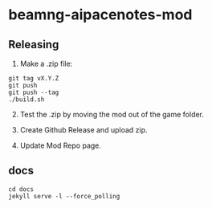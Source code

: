 # beamng-aipacenotes-mod

## Releasing

1. Make a .zip file:

```
git tag vX.Y.Z
git push
git push --tag
./build.sh
```

2. Test the .zip by moving the mod out of the game folder.

3. Create Github Release and upload zip.

4. Update Mod Repo page.


## docs

```
cd docs
jekyll serve -l --force_polling
```
